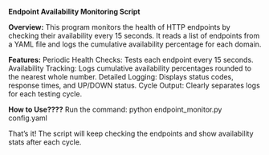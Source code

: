 **Endpoint Availability Monitoring Script**

**Overview:**
This program monitors the health of HTTP endpoints by checking their availability every 15 seconds. It reads a list of endpoints from a YAML file and logs the cumulative availability percentage for each domain.

**Features:**
Periodic Health Checks: Tests each endpoint every 15 seconds.
Availability Tracking:  Logs cumulative availability percentages rounded to the nearest whole number.
Detailed Logging:       Displays status codes, response times, and UP/DOWN status.
Cycle Output:           Clearly separates logs for each testing cycle.

**How to Use????**
Run the command:
python endpoint_monitor.py config.yaml

That’s it! The script will keep checking the endpoints and show availability stats after each cycle.
